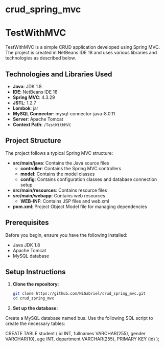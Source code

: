 # crud_spring_mvc


# TestWithMVC

TestWithMVC is a simple CRUD application developed using Spring MVC. The project is created in NetBeans IDE 18 and uses various libraries and technologies as described below.

## Technologies and Libraries Used

- **Java**: JDK 1.8
- **IDE**: NetBeans IDE 18
- **Spring MVC**: 4.3.29
- **JSTL**: 1.2.7
- **Lombok**: jar
- **MySQL Connector**: mysql-connector-java-8.0.11
- **Server**: Apache Tomcat
- **Context Path**: `/TestWithMVC`

## Project Structure

The project follows a typical Spring MVC structure:

- **src/main/java**: Contains the Java source files
  - **controller**: Contains the Spring MVC controllers
  - **model**: Contains the model classes
  - **config**: Contains configuration classes and database connection setup
- **src/main/resources**: Contains resource files
- **src/main/webapp**: Contains web resources
  - **WEB-INF**: Contains JSP files and web.xml
- **pom.xml**: Project Object Model file for managing dependencies

## Prerequisites

Before you begin, ensure you have the following installed:

- Java JDK 1.8
- Apache Tomcat
- MySQL database

## Setup Instructions

1. **Clone the repository:**

   ```bash
   git clone https://github.com/NiGabriel/crud_spring_mvc.git
   cd crud_spring_mvc

2. **Set up the database:**

Create a MySQL database named bus.
Use the following SQL script to create the necessary tables:

CREATE TABLE student (
    id INT,
    fullnames VARCHAR(255),
    gender VARCHAR(10),
    age INT,
    department VARCHAR(255),
    PRIMARY KEY (id)
);

